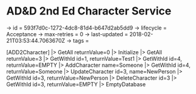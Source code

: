 # AD&D 2nd Ed Character Service

-> id = 593f7d0c-1272-4dc8-81d4-b647d2ab5dd9
-> lifecycle = Acceptance
-> max-retries = 0
-> last-updated = 2018-02-21T03:53:44.7063670Z
-> tags = 

[ADD2Character]
|> GetAll returnValue=0
|> Initialize
|> GetAll returnValue=3
|> GetWithId id=1, returnValue=Test1
|> GetWithId id=4, returnValue=EMPTY
|> AddCharacter name=Someone
|> GetWithId id=4, returnValue=Someone
|> UpdateCharacter id=3, name=NewPerson
|> GetWithId id=3, returnValue=NewPerson
|> DeleteCharacter id=3
|> GetWithId id=3, returnValue=EMPTY
|> EmptyDatabase
~~~
